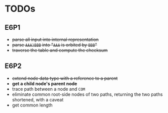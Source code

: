 # TODOs

## E6P1

- ~~parse all input into internal representation~~
- ~~parse `AAA)BBB` into "`AAA` is orbited by `BBB`"~~
- ~~traverse the table and compute the checksum~~

## E6P2

- ~~extend node data type with a reference to a parent~~
- **get a child node's parent node**
- trace path between a node and `COM`
- eliminate common root-side nodes of two paths, returning the two paths shortened, with a caveat
- get common length